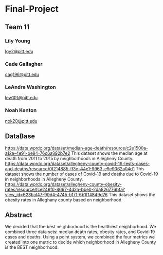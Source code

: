 # Final-Project
## Team 11
### Lily Young
lgy2@pitt.edu
### Cade Gallagher
cag196@pitt.edu
### LeAndre Washington
lew101@pitt.edu
### Noah Kenton
nok20@pitt.edu
## DataBase
https://data.wprdc.org/dataset/median-age-death/resource/c2e1500a-a12a-4e91-be94-76c6a892b7e2
This dataset shows the median age at death from 2011 to 2015 by neighborhoods in Allegheny County. 
https://data.wprdc.org/dataset/allegheny-county-covid-19-tests-cases-and-deaths/resource/0f214885-ff3e-44e1-9963-e9e9062a04d1
This dataset shows the number of cases of Covid-19 and deaths due to Covid-19 in neighborhoods in Allegheny County.
https://data.wprdc.org/dataset/allegheny-county-obesity-rates/resource/fce248f0-8697-4d2a-bbe0-2da826776bfa?view_id=623baf47-90d4-4745-b17f-6b1f14849d76
This dataset shows the obesity rates in Alleghany county based on neighborhood.
## Abstract
We decided that the best neighborhood is the healthiest neighborhood. We combined three data sets: median death rates, obesity rates, and Covid-19 cases and deaths. Using a point system, we combined the four metrics we created into one metric to decide which neighborhood in Allegheny County is the BEST neighborhood.
